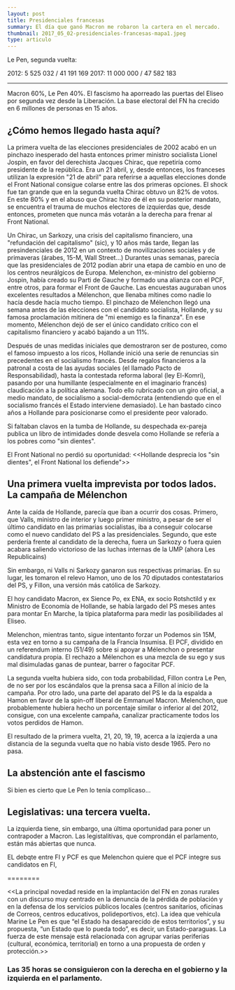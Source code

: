 ```yaml
---
layout: post
title: Presidenciales francesas
summary: El día que ganó Macron me robaron la cartera en el mercado.
thumbnail: 2017_05_02-presidenciales-francesas-mapa1.jpeg
type: articulo
---
```


Le Pen, segunda vuelta:

2012:   5 525 032 / 41 191 169
2017:  11 000 000 / 47 582 183

------

Macron 60%, Le Pen 40%. El fascismo ha aporreado las puertas 
del Eliseo por segunda vez desde la Liberación. La base electoral del FN 
ha crecido en 6 millones de personas en 15 años.

## ¿Cómo hemos llegado hasta aquí?

La primera vuelta de las elecciones presidenciales de 2002 acabó en un pinchazo inesperado
del hasta entonces primer ministro socialista Lionel Jospin, en favor del derechista
Jacques Chirac, que repetiría como presidente de la república. Era un 21 abril, 
y, desde entonces, los franceses utilizan la expresión "21 de abril" para referirse
a aquellas elecciones donde el Front National consigue colarse entre las dos primeras opciones.
El shock fue tan grande que en la segunda vuelta Chirac obtuvo un 82% de votos.
En este 80% y en el abuso que Chirac hizo de él en su posterior mandato, se encuentra
el trauma de muchos electores de izquierdas que, desde entonces, prometen que nunca más 
votarán a la derecha para frenar al Front National.

Un Chirac, un Sarkozy, una crisis del capitalismo financiero, una "refundación del capitalismo" (sic),
y 10 años más tarde, llegan las presindenciales de 2012 en un contexto de movilizaciones sociales
y de primaveras (árabes, 15-M, Wall Street...) Durantes unas semanas, parecía 
que las presidenciales de 2012 podían abrir una etapa de cambio en uno de 
los centros neurálgicos de Europa. Melenchon, ex-ministro del gobierno Jospin, 
había creado su Parti de Gauche y formado una alianza con el PCF, entre otros, 
para formar el Front de Gauche. Las encuestas auguraban unos excelentes 
resultados a Mélenchon, que llenaba mítines como nadie lo hacía desde hacía mucho tiempo.
El pinchazo de Mélenchon llegó una semana antes de las elecciones con el candidato socialista,
Hollande, y su famosa proclamación mitinera de "mi enemigo es la finanza". En ese momento, 
Mélenchon dejó de ser el único candidato crítico con el capitalismo financiero y acabó bajando a un 11%.

Después de unas medidas iniciales que demostraron ser de postureo, como el famoso impuesto a los ricos,
Hollande inició una serie de renuncias sin precedentes en el socialismo francés.
Desde regalos financieros a la patronal a costa de las ayudas sociales (el llamado 
Pacto de Responsabilidad), hasta la contestada reforma laboral (ley El-Komri), pasando
por una humillante (especialmente en el imaginario francés) claudicación a la política alemana.
Todo ello rubricado con un giro oficial, a medio mandato, de socialismo a social-demócrata
(entendiendo que en el socialismo francés el Estado interviene demasiado).
Le han bastado cinco años a Hollande para posicionarse como el presidente peor valorado.

Si faltaban clavos en la tumba de Hollande, su despechada ex-pareja publica un libro de intimidades
donde desvela como Hollande se refería a los pobres como "sin dientes". 

El Front National no perdió su oportunidad:
<<Hollande desprecia los "sin dientes", el Front National los defiende">>

## Una primera vuelta imprevista por todos lados. La campaña de Mélenchon

Ante la caída de Hollande, parecía que iban a ocurrir dos cosas. Primero, que
Valls, ministro de interior y luego primer ministro, a pesar de ser el último 
candidato en las primarias socialistas, iba a conseguir colocarse como el nuevo candidato del PS
a las presidenciales. Segundo, que este perdería frente al candidato de la derecha,
fuera un Sarkozy o fuera quien acabara saliendo victorioso de las luchas internas 
de la UMP (ahora Les Republicains)

Sin embargo, ni Valls ni Sarkozy ganaron sus respectivas primarias. En su 
lugar, les tomaron el relevo Hamon, uno de los 70 diputados contestatarios del PS, 
y Fillon, una versión más católica de Sarkozy.

El hoy candidato Macron, ex Sience Po, ex ENA, ex socio Rotshctild y ex 
Ministro de Economía de Hollande, se había largado del PS meses antes para montar
En Marche, la típica plataforma para medir las posibilidades al Eliseo.

Melenchon, mientras tanto, sigue intentanto forzar un Podemos sin 15M, esta vez
en torno a su campaña de la Francia Insumisa. El PCF, dividido en un referendum interno (51/49)
sobre si apoyar a Mélenchon o presentar candidatura propia. El rechazo a Mélenchon
es una mezcla de su ego y sus mal disimuladas ganas de puntear, barrer o fagocitar PCF.

La segunda vuelta hubiera sido, con toda probabilidad, Fillon contra Le Pen, 
de no ser por los escándalos que la prensa saca a Fillon al inicio de la campaña.
Por otro lado, una parte del aparato del PS le da la espalda a Hamon en favor
de la spin-off liberal de Emmanuel Macron. Melenchon, que probablemente hubiera 
hecho un porcentaje similar o inferior al del 2012, consigue, con una excelente 
campaña, canalizar practicamente todos los votos perdidos de Hamon.

El resultado de la primera vuelta, 21, 20, 19, 19, acerca a la izqierda 
a una distancia de la segunda vuelta que no había visto desde 1965. Pero no pasa.


## La abstención ante el fascismo

Si bien es cierto que Le Pen lo tenía complicaso...


## Legislativas: una tercera vuelta.

La izquierda tiene, sin embargo, una última oportunidad para poner un contrapoder
a Macron. Las legistalitivas, que comprondán el parlamento, están más abiertas que
nunca.

EL debqte entre FI y PCF es que Melenchon quiere que el PCF integre sus candidatos en FI,


========

<<La principal novedad reside en la implantación del FN en zonas rurales 
con un discurso muy centrado en la denuncia de la pérdida de población y 
en la defensa de los servicios públicos locales (centros sanitarios, 
oficinas de Correos, centros educativos, polideportivos, etc). La idea 
que vehicula Marine Le Pen es que “el Estado ha desaparecido de estos 
territorios”, y su propuesta, “un Estado que lo pueda todo”, es decir, 
un Estado-paraguas. La fuerza de este mensaje está relacionada con agrupar 
varias periferias (cultural, económica, territorial) en torno a una 
propuesta de orden y protección.>>


### Las 35 horas se consiguieron con la derecha en el gobierno y la izquierda en el parlamento.
